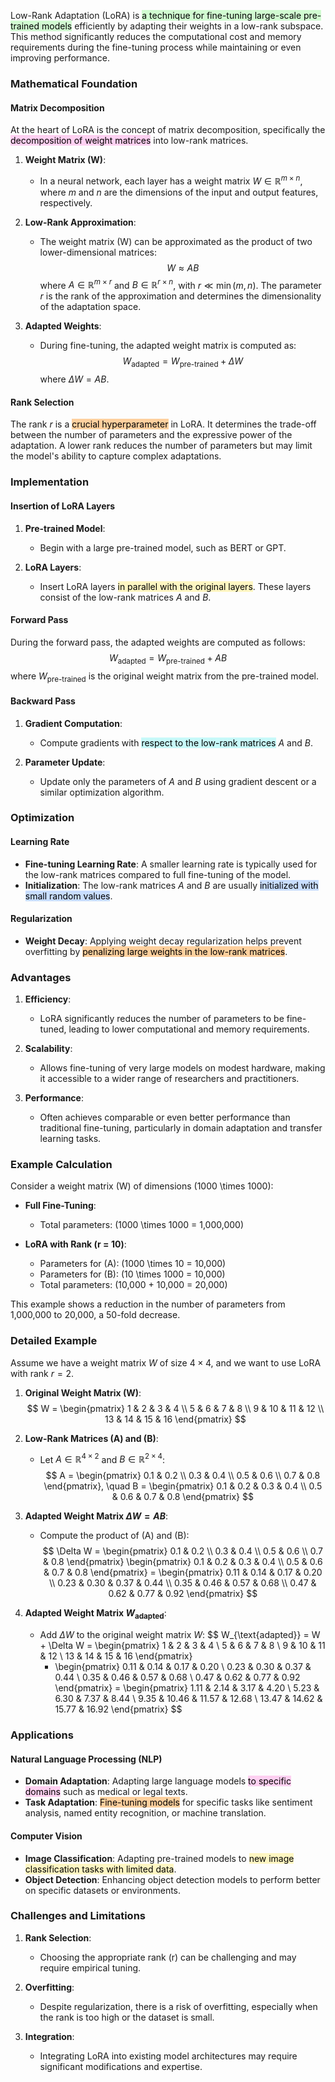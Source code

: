 
Low-Rank Adaptation (LoRA) is <mark style="background: #BBFABBA6;">a technique for fine-tuning large-scale pre-trained models</mark> efficiently by adapting their weights in a low-rank subspace. This method significantly reduces the computational cost and memory requirements during the fine-tuning process while maintaining or even improving performance.

### Mathematical Foundation

#### Matrix Decomposition

At the heart of LoRA is the concept of matrix decomposition, specifically the <mark style="background: #FFB8EBA6;">decomposition of weight matrices</mark> into low-rank matrices. 

1. **Weight Matrix \(W\)**:
   - In a neural network, each layer has a weight matrix $W \in \mathbb{R}^{m \times n}$, where $m$ and $n$ are the dimensions of the input and output features, respectively.

2. **Low-Rank Approximation**:
   - The weight matrix \(W\) can be approximated as the product of two lower-dimensional matrices:
     $$W \approx AB$$
     where $A \in \mathbb{R}^{m \times r}$ and $B \in \mathbb{R}^{r \times n}$, with $r \ll \min(m, n)$. The parameter $r$ is the rank of the approximation and determines the dimensionality of the adaptation space.

3. **Adapted Weights**:
   - During fine-tuning, the adapted weight matrix is computed as:
     $$W_{\text{adapted}} = W_{\text{pre-trained}} + \Delta W$$
     where $\Delta W = AB$.

#### Rank Selection

The rank $r$ is a <mark style="background: #FFB86CA6;">crucial hyperparameter</mark> in LoRA. It determines the trade-off between the number of parameters and the expressive power of the adaptation. A lower rank reduces the number of parameters but may limit the model's ability to capture complex adaptations.

### Implementation

#### Insertion of LoRA Layers

1. **Pre-trained Model**:
   - Begin with a large pre-trained model, such as BERT or GPT.

2. **LoRA Layers**:
   - Insert LoRA layers <mark style="background: #FFF3A3A6;">in parallel with the original layers</mark>. These layers consist of the low-rank matrices $A$ and $B$.

#### Forward Pass

During the forward pass, the adapted weights are computed as follows:
$$W_{\text{adapted}} = W_{\text{pre-trained}} + AB$$
where $W_{\text{pre-trained}}$ is the original weight matrix from the pre-trained model.

#### Backward Pass

1. **Gradient Computation**:
   - Compute gradients with <mark style="background: #ABF7F7A6;">respect to the low-rank matrices</mark> $A$ and $B$.

2. **Parameter Update**:
   - Update only the parameters of $A$ and $B$ using gradient descent or a similar optimization algorithm.

### Optimization

#### Learning Rate

- **Fine-tuning Learning Rate**: A smaller learning rate is typically used for the low-rank matrices compared to full fine-tuning of the model.
- **Initialization**: The low-rank matrices $A$ and $B$ are usually <mark style="background: #ADCCFFA6;">initialized with small random values</mark>.

#### Regularization

- **Weight Decay**: Applying weight decay regularization helps prevent overfitting by <mark style="background: #FFB86CA6;">penalizing large weights in the low-rank matrices</mark>.

### Advantages

1. **Efficiency**:
   - LoRA significantly reduces the number of parameters to be fine-tuned, leading to lower computational and memory requirements.

2. **Scalability**:
   - Allows fine-tuning of very large models on modest hardware, making it accessible to a wider range of researchers and practitioners.

3. **Performance**:
   - Often achieves comparable or even better performance than traditional fine-tuning, particularly in domain adaptation and transfer learning tasks.

### Example Calculation

Consider a weight matrix \(W\) of dimensions \(1000 \times 1000\):

- **Full Fine-Tuning**:
  - Total parameters: \(1000 \times 1000 = 1,000,000\)

- **LoRA with Rank \(r = 10\)**:
  - Parameters for \(A\): \(1000 \times 10 = 10,000\)
  - Parameters for \(B\): \(10 \times 1000 = 10,000\)
  - Total parameters: \(10,000 + 10,000 = 20,000\)

This example shows a reduction in the number of parameters from 1,000,000 to 20,000, a 50-fold decrease.

### Detailed Example

Assume we have a weight matrix $W$ of size $4 \times 4$, and we want to use LoRA with rank $r = 2$.

1. **Original Weight Matrix \(W\)**:
$$
W = \begin{pmatrix}
1 & 2 & 3 & 4 \\
5 & 6 & 7 & 8 \\
9 & 10 & 11 & 12 \\
13 & 14 & 15 & 16
\end{pmatrix}
$$

2. **Low-Rank Matrices \(A\) and \(B\)**:
   - Let $A \in \mathbb{R}^{4 \times 2}$ and $B \in \mathbb{R}^{2 \times 4}$:
     $$
     A = \begin{pmatrix}
     0.1 & 0.2 \\
     0.3 & 0.4 \\
     0.5 & 0.6 \\
     0.7 & 0.8
     \end{pmatrix}, \quad
     B = \begin{pmatrix}
     0.1 & 0.2 & 0.3 & 0.4 \\
     0.5 & 0.6 & 0.7 & 0.8
     \end{pmatrix}
     $$

3. **Adapted Weight Matrix $\Delta W = AB$**:
   - Compute the product of \(A\) and \(B\):
     $$
     \Delta W = \begin{pmatrix}
     0.1 & 0.2 \\
     0.3 & 0.4 \\
     0.5 & 0.6 \\
     0.7 & 0.8
     \end{pmatrix}
     \begin{pmatrix}
     0.1 & 0.2 & 0.3 & 0.4 \\
     0.5 & 0.6 & 0.7 & 0.8
     \end{pmatrix}
     = \begin{pmatrix}
     0.11 & 0.14 & 0.17 & 0.20 \\
     0.23 & 0.30 & 0.37 & 0.44 \\
     0.35 & 0.46 & 0.57 & 0.68 \\
     0.47 & 0.62 & 0.77 & 0.92
     \end{pmatrix}
     $$

4. **Adapted Weight Matrix $W_{\text{adapted}}$**:
   - Add $\Delta W$ to the original weight matrix $W$:
     $$
     W_{\text{adapted}} = W + \Delta W
     = \begin{pmatrix}
     1 & 2 & 3 & 4 \\
     5 & 6 & 7 & 8 \\
     9 & 10 & 11 & 12 \\
     13 & 14 & 15 & 16
     \end{pmatrix}
     + \begin{pmatrix}
     0.11 & 0.14 & 0.17 & 0.20 \\
     0.23 & 0.30 & 0.37 & 0.44 \\
     0.35 & 0.46 & 0.57 & 0.68 \\
     0.47 & 0.62 & 0.77 & 0.92
     \end{pmatrix}
     = \begin{pmatrix}
     1.11 & 2.14 & 3.17 & 4.20 \\
     5.23 & 6.30 & 7.37 & 8.44 \\
     9.35 & 10.46 & 11.57 & 12.68 \\
     13.47 & 14.62 & 15.77 & 16.92
     \end{pmatrix}
     $$

### Applications

#### Natural Language Processing (NLP)

- **Domain Adaptation**: Adapting large language models <mark style="background: #FFB8EBA6;">to specific domains</mark> such as medical or legal texts.
- **Task Adaptation**: <mark style="background: #FFB86CA6;">Fine-tuning models</mark> for specific tasks like sentiment analysis, named entity recognition, or machine translation.

#### Computer Vision

- **Image Classification**: Adapting pre-trained models to <mark style="background: #FFF3A3A6;">new image classification tasks with limited data</mark>.
- **Object Detection**: Enhancing object detection models to perform better on specific datasets or environments.

### Challenges and Limitations

1. **Rank Selection**:
   - Choosing the appropriate rank \(r\) can be challenging and may require empirical tuning.

2. **Overfitting**:
   - Despite regularization, there is a risk of overfitting, especially when the rank is too high or the dataset is small.

3. **Integration**:
   - Integrating LoRA into existing model architectures may require significant modifications and expertise.
